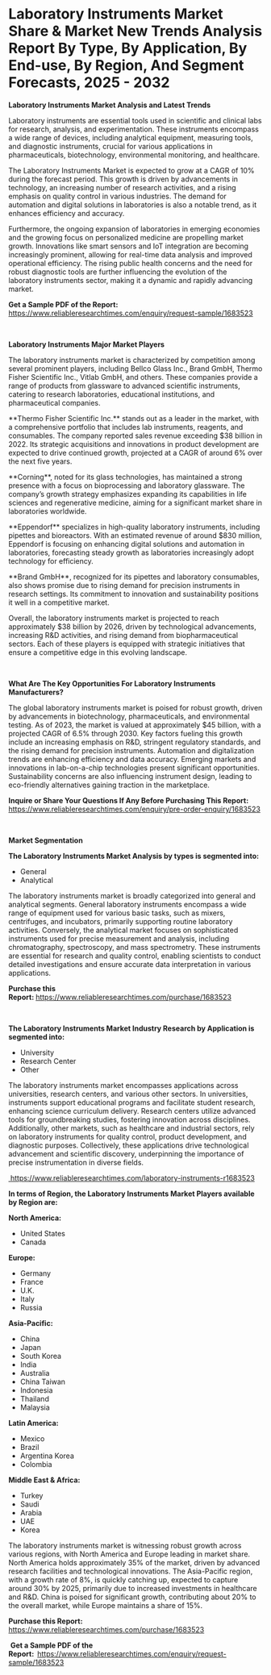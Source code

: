 <p><h1>Laboratory Instruments Market Share & Market New Trends Analysis Report By Type, By Application, By End-use, By Region, And Segment Forecasts, 2025 - 2032</h1></p><p><strong>Laboratory Instruments Market Analysis and Latest Trends</strong></p>
<p><p>Laboratory instruments are essential tools used in scientific and clinical labs for research, analysis, and experimentation. These instruments encompass a wide range of devices, including analytical equipment, measuring tools, and diagnostic instruments, crucial for various applications in pharmaceuticals, biotechnology, environmental monitoring, and healthcare.</p><p>The Laboratory Instruments Market is expected to grow at a CAGR of 10% during the forecast period. This growth is driven by advancements in technology, an increasing number of research activities, and a rising emphasis on quality control in various industries. The demand for automation and digital solutions in laboratories is also a notable trend, as it enhances efficiency and accuracy. </p><p>Furthermore, the ongoing expansion of laboratories in emerging economies and the growing focus on personalized medicine are propelling market growth. Innovations like smart sensors and IoT integration are becoming increasingly prominent, allowing for real-time data analysis and improved operational efficiency. The rising public health concerns and the need for robust diagnostic tools are further influencing the evolution of the laboratory instruments sector, making it a dynamic and rapidly advancing market.</p></p>
<p><strong>Get a Sample PDF of the Report:&nbsp;</strong> <a href="https://www.reliableresearchtimes.com/enquiry/request-sample/1683523?utm_campaign=3326&utm_medium=2&utm_source=Github&utm_content=ia&utm_term=13042025&utm_id=laboratory-instruments">https://www.reliableresearchtimes.com/enquiry/request-sample/1683523</a></p>
<p>&nbsp;</p>
<p><strong>Laboratory Instruments Major Market Players</strong></p>
<p><p>The laboratory instruments market is characterized by competition among several prominent players, including Bellco Glass Inc., Brand GmbH, Thermo Fisher Scientific Inc., Vitlab GmbH, and others. These companies provide a range of products from glassware to advanced scientific instruments, catering to research laboratories, educational institutions, and pharmaceutical companies.</p><p>**Thermo Fisher Scientific Inc.** stands out as a leader in the market, with a comprehensive portfolio that includes lab instruments, reagents, and consumables. The company reported sales revenue exceeding $38 billion in 2022. Its strategic acquisitions and innovations in product development are expected to drive continued growth, projected at a CAGR of around 6% over the next five years.</p><p>**Corning**, noted for its glass technologies, has maintained a strong presence with a focus on bioprocessing and laboratory glassware. The company’s growth strategy emphasizes expanding its capabilities in life sciences and regenerative medicine, aiming for a significant market share in laboratories worldwide.</p><p>**Eppendorf** specializes in high-quality laboratory instruments, including pipettes and bioreactors. With an estimated revenue of around $830 million, Eppendorf is focusing on enhancing digital solutions and automation in laboratories, forecasting steady growth as laboratories increasingly adopt technology for efficiency.</p><p>**Brand GmbH**, recognized for its pipettes and laboratory consumables, also shows promise due to rising demand for precision instruments in research settings. Its commitment to innovation and sustainability positions it well in a competitive market.</p><p>Overall, the laboratory instruments market is projected to reach approximately $38 billion by 2026, driven by technological advancements, increasing R&D activities, and rising demand from biopharmaceutical sectors. Each of these players is equipped with strategic initiatives that ensure a competitive edge in this evolving landscape.</p></p>
<p>&nbsp;</p>
<p><strong>What Are The Key Opportunities For Laboratory Instruments Manufacturers?</strong></p>
<p><p>The global laboratory instruments market is poised for robust growth, driven by advancements in biotechnology, pharmaceuticals, and environmental testing. As of 2023, the market is valued at approximately $45 billion, with a projected CAGR of 6.5% through 2030. Key factors fueling this growth include an increasing emphasis on R&D, stringent regulatory standards, and the rising demand for precision instruments. Automation and digitalization trends are enhancing efficiency and data accuracy. Emerging markets and innovations in lab-on-a-chip technologies present significant opportunities. Sustainability concerns are also influencing instrument design, leading to eco-friendly alternatives gaining traction in the marketplace.</p></p>
<p><strong>Inquire or Share Your Questions If Any Before Purchasing This Report:</strong> <a href="https://www.reliableresearchtimes.com/enquiry/pre-order-enquiry/1683523?utm_campaign=3326&utm_medium=2&utm_source=Github&utm_content=ia&utm_term=13042025&utm_id=laboratory-instruments">https://www.reliableresearchtimes.com/enquiry/pre-order-enquiry/1683523</a></p>
<p>&nbsp;</p>
<p><strong>Market Segmentation</strong></p>
<p><strong>The Laboratory Instruments Market Analysis by types is segmented into:</strong></p>
<p><ul><li>General</li><li>Analytical</li></ul></p>
<p><p>The laboratory instruments market is broadly categorized into general and analytical segments. General laboratory instruments encompass a wide range of equipment used for various basic tasks, such as mixers, centrifuges, and incubators, primarily supporting routine laboratory activities. Conversely, the analytical market focuses on sophisticated instruments used for precise measurement and analysis, including chromatography, spectroscopy, and mass spectrometry. These instruments are essential for research and quality control, enabling scientists to conduct detailed investigations and ensure accurate data interpretation in various applications.</p></p>
<p><strong>Purchase this Report:&nbsp;</strong><a href="https://www.reliableresearchtimes.com/purchase/1683523?utm_campaign=3326&utm_medium=2&utm_source=Github&utm_content=ia&utm_term=13042025&utm_id=laboratory-instruments">https://www.reliableresearchtimes.com/purchase/1683523</a></p>
<p>&nbsp;</p>
<p><strong>The Laboratory Instruments Market Industry Research by Application is segmented into:</strong></p>
<p><ul><li>University</li><li>Research Center</li><li>Other</li></ul></p>
<p><p>The laboratory instruments market encompasses applications across universities, research centers, and various other sectors. In universities, instruments support educational programs and facilitate student research, enhancing science curriculum delivery. Research centers utilize advanced tools for groundbreaking studies, fostering innovation across disciplines. Additionally, other markets, such as healthcare and industrial sectors, rely on laboratory instruments for quality control, product development, and diagnostic purposes. Collectively, these applications drive technological advancement and scientific discovery, underpinning the importance of precise instrumentation in diverse fields.</p></p>
<p><a href="https://www.reliableresearchtimes.com/laboratory-instruments-r1683523?utm_campaign=3326&utm_medium=2&utm_source=Github&utm_content=ia&utm_term=13042025&utm_id=laboratory-instruments">&nbsp;https://www.reliableresearchtimes.com/laboratory-instruments-r1683523</a></p>
<p><strong>In terms of Region, the Laboratory Instruments Market Players available by Region are:</strong></p>
<p>
    <p> <strong> North America: </strong>
        <ul>
            <li>United States</li>
            <li>Canada</li>
        </ul>
        </p> 
    <p> <strong> Europe: </strong>
        <ul>
            <li>Germany</li>
            <li>France</li>
            <li>U.K.</li>
            <li>Italy</li>
            <li>Russia</li>
        </ul>
        </p> 
    <p> <strong> Asia-Pacific: </strong>
        <ul>
            <li>China</li>
            <li>Japan</li>
            <li>South Korea</li>
            <li>India</li>
            <li>Australia</li>
            <li>China Taiwan</li>
            <li>Indonesia</li>
            <li>Thailand</li>
            <li>Malaysia</li>
        </ul>
        </p> 
    <p> <strong> Latin America: </strong>
        <ul>
            <li>Mexico</li>
            <li>Brazil</li>
            <li>Argentina Korea</li>
            <li>Colombia</li>
        </ul>
        </p> 
    <p> <strong> Middle East & Africa: </strong>
        <ul>
            <li>Turkey</li>
            <li>Saudi</li>
            <li>Arabia</li>
            <li>UAE</li>
            <li>Korea</li>
        </ul>
    </p>
    </p>
<p><p>The laboratory instruments market is witnessing robust growth across various regions, with North America and Europe leading in market share. North America holds approximately 35% of the market, driven by advanced research facilities and technological innovations. The Asia-Pacific region, with a growth rate of 8%, is quickly catching up, expected to capture around 30% by 2025, primarily due to increased investments in healthcare and R&D. China is poised for significant growth, contributing about 20% to the overall market, while Europe maintains a share of 15%.</p></p>
<p><strong>Purchase this Report: </strong><a href="https://www.reliableresearchtimes.com/purchase/1683523?utm_campaign=3326&utm_medium=2&utm_source=Github&utm_content=ia&utm_term=13042025&utm_id=laboratory-instruments">https://www.reliableresearchtimes.com/purchase/1683523</a></p>
<p>&nbsp;<strong>Get a Sample PDF of the Report:&nbsp;&nbsp;</strong><a href="https://www.reliableresearchtimes.com/enquiry/request-sample/1683523?utm_campaign=3326&utm_medium=2&utm_source=Github&utm_content=ia&utm_term=13042025&utm_id=laboratory-instruments">https://www.reliableresearchtimes.com/enquiry/request-sample/1683523</a></p>
<p><strong></strong></p>
<p><p></p><p></p><p></p></p>